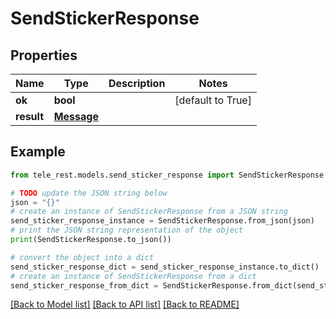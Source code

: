# SendStickerResponse


## Properties

Name | Type | Description | Notes
------------ | ------------- | ------------- | -------------
**ok** | **bool** |  | [default to True]
**result** | [**Message**](Message.md) |  | 

## Example

```python
from tele_rest.models.send_sticker_response import SendStickerResponse

# TODO update the JSON string below
json = "{}"
# create an instance of SendStickerResponse from a JSON string
send_sticker_response_instance = SendStickerResponse.from_json(json)
# print the JSON string representation of the object
print(SendStickerResponse.to_json())

# convert the object into a dict
send_sticker_response_dict = send_sticker_response_instance.to_dict()
# create an instance of SendStickerResponse from a dict
send_sticker_response_from_dict = SendStickerResponse.from_dict(send_sticker_response_dict)
```
[[Back to Model list]](../README.md#documentation-for-models) [[Back to API list]](../README.md#documentation-for-api-endpoints) [[Back to README]](../README.md)


